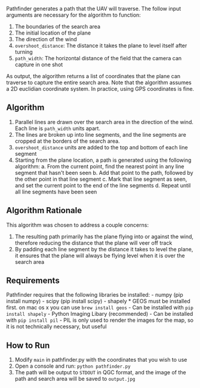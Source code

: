 Pathfinder generates a path that the UAV will traverse. The follow input arguments are 
necessary for the algorithm to function:

  1. The boundaries of the search area
  2. The initial location of the plane
  3. The direction of the wind
  4. `overshoot_distance`: The distance it takes the plane to level itself after turning
  5. `path_width`: The horizontal distance of the field that the camera can capture in one shot

As output, the algorithm returns a list of coordinates that the plane can traverse to 
capture the entire search area. Note that the algorithm assumes a 2D euclidian coordinate
system. In practice, using GPS coordinates is fine.

Algorithm
---------

  1. Parallel lines are drawn over the search area in the direction of the wind. Each line is
     `path_width` units apart.
  2. The lines are broken up into line segments, and the line segments are cropped
     at the borders of the search area.
  3. `overshoot_distance` units are added to the top and bottom of each line segment
  4. Starting from the plane location, a path is generated using the following algorithm:
    a. From the current point, find the nearest point in any line segment that hasn't been 
       seen
    b. Add that point to the path, followed by the other point in that line segment
    c. Mark that line segment as seen, and set the current point to the end of the line segments
    d. Repeat until all line segments have been seen

Algorithm Rationale
-------------------

  This algorithm was chosen to address a couple concerns:
  
  1. The resulting path primarily has the plane flying into or against the wind, 
     therefore reducing the distance that the plane will veer off track
  2. By padding each line segment by the distance it takes to level the plane, it ensures
     that the plane will always be flying level when it is over the search area
 
Requirements
------------

  Pathfinder requires that the following libraries be installed:
    - numpy (pip install numpy)
    - scipy (pip install scipy)
    - shapely 
      * GEOS must be installed first. on mac os x you can use `brew install geos`
      - Can be installed with `pip install shapely`
    - Python Imaging Libary (recommended)
      - Can be installed with `pip install pil`
      - PIL is only used to render the images for the map, so it is not technically
        necessary, but useful

How to Run
----------

  1. Modify `main` in pathfinder.py with the coordinates that you wish to use
  2. Open a console and run: `python pathfinder.py`
  3. The path will be output to `STDOUT` in QGC format, and the image of the path and search
     area will be saved to `output.jpg`
